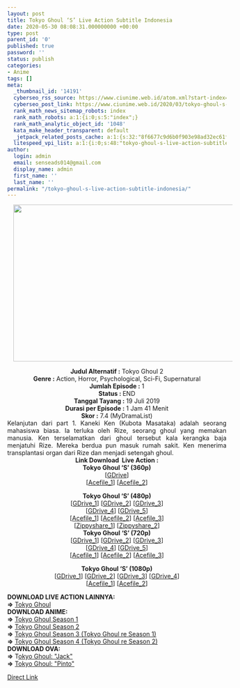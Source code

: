```yaml
---
layout: post
title: Tokyo Ghoul ‘S’ Live Action Subtitle Indonesia
date: 2020-05-30 08:08:31.000000000 +00:00
type: post
parent_id: '0'
published: true
password: ''
status: publish
categories:
- Anime
tags: []
meta:
  _thumbnail_id: '14191'
  cyberseo_rss_source: https://www.ciunime.web.id/atom.xml?start-index=451&max-results=150
  cyberseo_post_link: https://www.ciunime.web.id/2020/03/tokyo-ghoul-s-live-action-subtitle.html
  rank_math_news_sitemap_robots: index
  rank_math_robots: a:1:{i:0;s:5:"index";}
  rank_math_analytic_object_id: '1048'
  kata_make_header_transparent: default
  _jetpack_related_posts_cache: a:1:{s:32:"8f6677c9d6b0f903e98ad32ec61f8deb";a:2:{s:7:"expires";i:1654072923;s:7:"payload";a:0:{}}}
  litespeed_vpi_list: a:1:{i:0;s:48:"tokyo-ghoul-s-live-action-subtitle-indonesia.jpg";}
author:
  login: admin
  email: senseads014@gmail.com
  display_name: admin
  first_name: ''
  last_name: ''
permalink: "/tokyo-ghoul-s-live-action-subtitle-indonesia/"
---
```

<div class="separator" style="clear: both; text-align: center;"><a href="https://1.bp.blogspot.com/-f3gYOAa3E4E/XmkgSFkec-I/AAAAAAAAd8c/3JQ_idDiMFMYob1lkU7Rpp_CoGIcF7UAQCLcBGAsYHQ/s1600/Tokyo%2BGhoul%2BS.jpg" imageanchor="1" style="margin-left: 1em; margin-right: 1em;"><img border="0" data-original-height="720" data-original-width="1280" height="360" src="{{ site.baseurl }}/assets/2020/05/Tokyo%2BGhoul%2BS.jpg" width="640" /></a></div>
<p>
<div style="text-align: center;"><b>Judul Alternatif :</b>&nbsp;Tokyo Ghoul 2</div>
<div style="text-align: center;"><b>Genre :</b>&nbsp;<b></b>Action, Horror, Psychological, Sci-Fi, Supernatural</div>
<div style="text-align: center;"><b>Jumlah Episode :</b>&nbsp;1<br /><b>Status :&nbsp;</b>END<br /><b>Tanggal Tayang :</b>&nbsp;19 Juli 2019<br /><b>Durasi per Episode :</b>&nbsp;1 Jam 41 Menit</div>
<div style="text-align: center;"><b>Skor :</b>&nbsp;7.4 (MyDramaList)</div>
<div style="text-align: center;"></div>
<div style="text-align: justify;">Kelanjutan dari part 1. Kaneki Ken (Kubota Masataka) adalah seorang mahasiswa biasa. Ia terluka oleh Rize, seorang ghoul yang memakan manusia. Ken terselamatkan dari ghoul tersebut kala kerangka baja menjatuhi Rize. Mereka berdua pun masuk rumah sakit. Ken menerima transplantasi organ dari Rize dan menjadi setengah ghoul.</div>
<div style="text-align: justify;"></div>
<div style="text-align: justify;"></div>
<div style="text-align: center;"><b>Link Download&nbsp;&nbsp;Live Action&nbsp;:</b></div>
<div style="text-align: center;">
<div style="text-align: center;"><b>Tokyo Ghoul ‘S’ (360p)</b></div>
</div>
<div style="text-align: center;">[<a href="https://drive.google.com/uc?id=1Erb0AG1O-oHxdEUAsYUT1Po5M1eR5u4_" target="_blank" rel="noopener">GDrive</a>]<br />[<a href="https://acefile.co/f/19034265/doramaindo-idtokyo-ghoul-s-2019-360p-bluray-x264-dts-wiki-mp4" target="_blank" rel="noopener">Acefile_1</a>] [<a href="https://acefile.co/f/19516050/ryuukoi-tg-s-la-2020-bd-360p-zip" target="_blank" rel="noopener">Acefile_2</a>]</p>
</div>
<div style="text-align: center;"><b>Tokyo Ghoul ‘S’ (480p)</b><br />[<a href="https://drive.google.com/uc?export=download&amp;id=19Fib-S23h-7kRdIueC7MmN4QjRgKMhXA" target="_blank" rel="noopener">GDrive_1</a>] [<a href="https://drive.google.com/uc?id=1c5JrT19cTiznV4U_YZh9HozS6CELLGyS" target="_blank" rel="noopener">GDrive_2</a>] [<a href="https://drive.google.com/uc?id=16RL2iuPQ3fHxPIf5fPzI4rLfRAdPbVz5" target="_blank" rel="noopener">GDrive_3</a>]<br />[<a href="https://drive.google.com/uc?id=1hifNJXq2bkpONooDASGR8GoJOp1fToE1" target="_blank" rel="noopener">GDrive_4</a>] [<a href="https://drive.google.com/uc?id=19dvn3DTj-MVE80vYEwyjcWc6KS6wRA8M" target="_blank" rel="noopener">GDrive_5</a>]<br />[<a href="https://acefile.co/f/19504860/neonime_tokyog-s-bluray-2019-480p-zip" target="_blank" rel="noopener">Acefile_1</a>] [<a href="https://acefile.co/f/19034274/doramaindo-idtokyo-ghoul-s-2019-480p-bluray-x264-dts-wiki-mp4" target="_blank" rel="noopener">Acefile_2</a>] [<a href="https://acefile.co/f/19516051/ryuukoi-tg-s-la-2020-bd-480p-zip" target="_blank" rel="noopener">Acefile_3</a>]<br />[<a href="https://www92.zippyshare.com/v/umVMstsa/file.html" target="_blank" rel="noopener">Zippyshare_1</a>] [<a href="https://www10.zippyshare.com/v/2mzEB1oB/file.html" target="_blank" rel="noopener">Zippyshare_2</a>]</div>
<div style="text-align: center;"><b>Tokyo Ghoul ‘S’ (720p)</b><br />[<a href="https://drive.google.com/uc?export=download&amp;id=1fJixRKjZK-WqXEZoorQetQS8O_RAcvB4" target="_blank" rel="noopener">GDrive_1</a>] [<a href="https://drive.google.com/uc?id=1NLHeb3sErbMAEK8lCbYojqYBhMsu-dOu" target="_blank" rel="noopener">GDrive_2</a>] [<a href="https://drive.google.com/uc?id=1qlKZlrjVRg7YIPk73uIukto56wph3x6Q" target="_blank" rel="noopener">GDrive_3</a>]<br />[<a href="https://drive.google.com/uc?id=1jvsn6SOdpTZfB10P2RyW6ADo_az55XAI" target="_blank" rel="noopener">GDrive_4</a>] [<a href="https://drive.google.com/uc?id=1DPfRIsEIK4wDpbN6RsmzairfuN26uiam" target="_blank" rel="noopener">GDrive_5</a>]<br />[<a href="https://acefile.co/f/19504857/neonime_tokyog-s-bluray-2019-720p-zip" target="_blank" rel="noopener">Acefile_1</a>] [<a href="https://acefile.co/f/19034270/doramaindo-idtokyo-ghoul-s-2019-720p-bluray-x264-dts-wiki-mp4" target="_blank" rel="noopener">Acefile_2</a>] [<a href="https://acefile.co/f/19516053/ryuukoi-tg-s-la-2020-bd-720p-zip" target="_blank" rel="noopener">Acefile_3</a>]</p>
<p><b>Tokyo Ghoul ‘S’&nbsp;(1080p)</b><br />[<a href="https://drive.google.com/uc?id=10HAma9u6OzIF1L9MJ1mKHtMBKPTTmD00" target="_blank" rel="noopener">GDrive_1</a>] [<a href="https://drive.google.com/uc?id=1uorZ0_rx37UA0pIYj_oDUn-Mz58SohfE" target="_blank" rel="noopener">GDrive_2</a>] [<a href="https://drive.google.com/uc?id=1Ar1vhCYiOz8Bio-ORAgUuL21snpmg1Qe" target="_blank" rel="noopener">GDrive_3</a>] [<a href="https://drive.google.com/uc?id=1UyRHV1X4IZw2eMYjULqfKDAzefjVro8h" target="_blank" rel="noopener">GDrive_4</a>]<br />[<a href="https://acefile.co/f/18917295/doramaindo-idtokyo-ghoul-s-2019-1080p-bluray-x264-dts-wiki-mp4" target="_blank" rel="noopener">Acefile_1</a>]&nbsp;[<a href="https://acefile.co/f/10012363/wibudesu-tokyo-ghoul-live-action-2017-bluray-1080p-v3-zip" target="_blank" rel="noopener">Acefile_2</a>]
<div style="text-align: left;"></div>
<div style="text-align: justify;">
<div style="text-align: justify;"><b>DOWNLOAD LIVE ACTION&nbsp;</b><b>LAINNYA</b><b>:</b></div>
<div style="text-align: justify;"><b>=&gt;</b>&nbsp;<a href="https://www.ciunime.web.id/2019/01/tokyo-ghoul-live-action-subtitle.html" target="_blank" rel="noopener">Tokyo Ghoul</a></div>
<div style="text-align: justify;"></div>
</div>
<div style="text-align: justify;"><b>DOWNLOAD ANIME:</b></div>
<div style="text-align: justify;"><b>=&gt;</b>&nbsp;<a href="https://www.ciunime.web.id/2018/09/tokyo-ghoul-season-1-episode-01-12-end.html" target="_blank" rel="noopener">Tokyo Ghoul Season 1</a></div>
<div style="text-align: justify;"><b>=&gt;</b>&nbsp;<a href="https://www.ciunime.web.id/2018/09/tokyo-ghoul-season-2-episode-01-12-end.html" target="_blank" rel="noopener">Tokyo Ghoul Season 2</a></div>
<div style="text-align: justify;"><b>=&gt;</b>&nbsp;<a href="https://www.ciunime.web.id/2018/09/tokyo-ghoulre-season-1-episode-01-12.html" target="_blank" rel="noopener">Tokyo Ghoul Season 3 (Tokyo Ghoul re Season 1)</a>
<div style="text-align: justify;"><b>=&gt;</b>&nbsp;<a href="https://www.ciunime.web.id/2019/01/tokyo-ghoulre-season-2-episode-01-12.html" target="_blank" rel="noopener">Tokyo Ghoul Season 4 (Tokyo Ghoul re Season 2)</a></div>
</div>
<div style="text-align: justify;">
<div style="text-align: justify;">
<div style="text-align: justify;"><b>DOWNLOAD OVA:</b></div>
<div style="text-align: justify;"><b>=&gt;</b>&nbsp;T<a href="https://www.ciunime.web.id/2019/07/tokyo-ghoul-jack-ova-subtitle-indonesia.html" target="_blank" rel="noopener">okyo Ghoul: "Jack"</a></div>
<div style="text-align: justify;"><b>=&gt;</b>&nbsp;<a href="https://www.ciunime.web.id/2019/07/tokyo-ghoul-pinto-ova-subtitle-indonesia.html" target="_blank" rel="noopener">Tokyo Ghoul: "Pinto"</a></p>
</div>
</div>
</div>
</div>
<link rel="stylesheet" href="https://cdnjs.cloudflare.com/ajax/libs/font-awesome/4.7.0/css/font-awesome.min.css" />
<div class="divbtn"> <a href="https://handymansurrender.com/fihup8buzv?key=94550f7ce39444073321dde3b8782f97" class="btn"><i class="fa fa-download"></i> Direct Link</a> </div>
